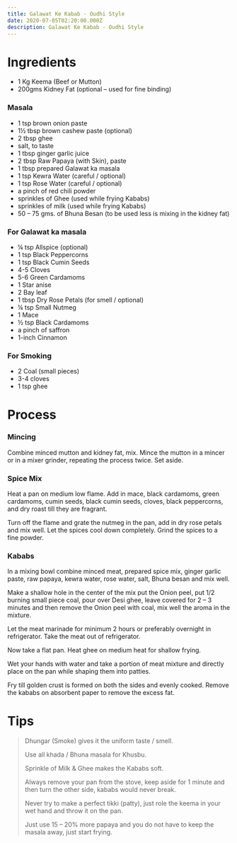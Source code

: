 ```yaml
---
title: Galawat Ke Kabab - Oudhi Style
date: 2020-07-05T02:20:00.000Z
description: Galawat Ke Kabab - Oudhi Style
---
```

# Ingredients 

* 1 Kg Keema (Beef or Mutton)
* 200gms Kidney Fat (optional – used for fine binding)

### Masala

* 1 tsp brown onion paste
* 1½ tbsp brown cashew paste (optional)
* 2 tbsp ghee
* salt, to taste
* 1 tbsp ginger garlic juice
* 2 tbsp Raw Papaya (with Skin), paste
* 1 tbsp prepared Galawat ka masala
* 1 tsp Kewra Water (careful / optional)
* 1 tsp Rose Water (careful / optional)
* a pinch of red chili powder
* sprinkles of Ghee (used while frying Kababs)
* sprinkles of milk (used while frying Kababs)
* 50 – 75 gms. of Bhuna Besan (to be used less is mixing in the kidney fat)

### For Galawat ka masala

* ¼ tsp Allspice (optional)
* 1 tsp Black Peppercorns
* 1 tsp Black Cumin Seeds
* 4-5 Cloves
* 5-6 Green Cardamoms
* 1 Star anise
* 2 Bay leaf
* 1 tbsp Dry Rose Petals (for smell / optional)
* ¼ tsp Small Nutmeg
* 1 Mace
* ½ tsp Black Cardamoms
* a pinch of saffron
* 1-inch Cinnamon

### For Smoking 

* 2 Coal (small pieces)
* 3-4 cloves
* 1 tsp ghee

# Process

### Mincing

Combine minced mutton and kidney fat, mix. Mince the mutton in a mincer or in a mixer grinder, repeating the process twice. Set aside.

### Spice Mix

Heat a pan on medium low flame. Add in mace, black cardamoms, green cardamoms, cumin seeds, black cumin seeds, cloves, black peppercorns, and dry roast till they are fragrant.

Turn off the flame and grate the nutmeg in the pan, add in dry rose petals and mix well.
Let the spices cool down completely. Grind the spices to a fine powder.

### Kababs

In a mixing bowl combine minced meat, prepared spice mix, ginger garlic paste, raw papaya, kewra water, rose water, salt, Bhuna besan and mix well.

Make a shallow hole in the center of the mix put the Onion peel, put 1/2 burning small piece coal, pour over Desi ghee, leave covered for 2 – 3 minutes and then remove the Onion peel with coal, mix well the aroma in the mixture.

Let the meat marinade for minimum 2 hours or preferably overnight in refrigerator.
Take the meat out of refrigerator.

Now take a flat pan. Heat ghee on medium heat for shallow frying.

Wet your hands with water and take a portion of meat mixture and directly place on the pan while shaping them into patties.

Fry till golden crust is formed on both the sides and evenly cooked.
Remove the kababs on absorbent paper to remove the excess fat.

# Tips

> Dhungar (Smoke) gives it the uniform taste / smell.
>
> Use all khada / Bhuna masala for Khusbu.
>
> Sprinkle of Milk & Ghee makes the Kababs soft.
>
> Always remove your pan from the stove, keep aside for 1 minute and then turn the other side, kababs would never break.
>
> Never try to make a perfect tikki (patty), just role the keema in your wet hand and throw it on the pan.
>
> Just use 15 – 20% more papaya and you do not have to keep the masala away, just start frying.